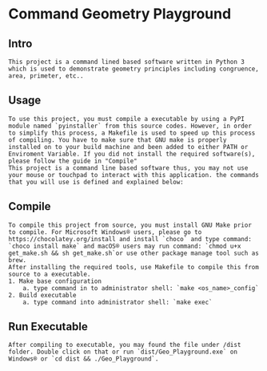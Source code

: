 # Command Geometry Playground
## Intro
    This project is a command lined based software written in Python 3 which is used to demonstrate geometry principles including congruence, area, primeter, etc.. 
## Usage
    To use this project, you must compile a executable by using a PyPI module named `pyinstaller` from this source codes. However, in order to simplify this process, a Makefile is used to speed up this process of compiling. You have to make sure that GNU make is properly installed on to your build machine and been added to either PATH or Enviroment Variable. If you did not install the required software(s), please follow the guide in "Compile"
    This project is a command line based software thus, you may not use your mouse or touchpad to interact with this application. the commands that you will use is defined and explained below:
## Compile
    To compile this project from source, you must install GNU Make prior to compile. For Microsoft Windows® users, please go to https://chocolatey.org/install and install `choco` and type command: `choco install make` and macOS® users may run command: `chmod u+x get_make.sh && sh get_make.sh`or use other package manage tool such as brew. 
    After installing the required tools, use Makefile to compile this from source to a executable.
    1. Make base configuration
        a. type command in to administrator shell: `make <os_name>_config`
    2. Build executable
        a. type command into administrator shell: `make exec`
## Run Executable
    After compiling to executable, you may found the file under /dist folder. Double click on that or run `dist/Geo_Playground.exe` on Windows® or `cd dist && ./Geo_Playground`. 